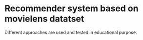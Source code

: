# Recommender system based on movielens datatset

Different approaches are used and tested in educational purpose.
